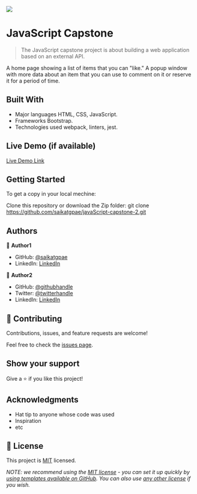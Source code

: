 ![](https://img.shields.io/badge/Microverse-blueviolet)

# JavaScript Capstone

> The JavaScript capstone project is about building a web application based on an external API.

A home page showing a list of items that you can "like."
A popup window with more data about an item that you can use to comment on it or reserve it for a period of time.

## Built With

- Major languages HTML, CSS, JavaScript.
- Frameworks Bootstrap.
- Technologies used webpack, linters, jest.

## Live Demo (if available)

[Live Demo Link](https://saikatgpae.github.io/javaScript-capstone-2/)


## Getting Started

To get a copy in your local mechine:

Clone this repository or download the Zip folder:
git clone https://github.com/saikatgpae/javaScript-capstone-2.git


## Authors

👤 **Author1**

- GitHub: [@saikatgpae](https://github.com/saikatgpae)
- LinkedIn: [LinkedIn](https://www.linkedin.com/in/saikat-chakraborty-25b83a216/)

👤 **Author2**

- GitHub: [@githubhandle](https://github.com/githubhandle)
- Twitter: [@twitterhandle](https://twitter.com/twitterhandle)
- LinkedIn: [LinkedIn](https://linkedin.com/in/linkedinhandle)

## 🤝 Contributing

Contributions, issues, and feature requests are welcome!

Feel free to check the [issues page](../../issues/).

## Show your support

Give a ⭐️ if you like this project!

## Acknowledgments

- Hat tip to anyone whose code was used
- Inspiration
- etc

## 📝 License

This project is [MIT](./LICENSE) licensed.

_NOTE: we recommend using the [MIT license](https://choosealicense.com/licenses/mit/) - you can set it up quickly by [using templates available on GitHub](https://docs.github.com/en/communities/setting-up-your-project-for-healthy-contributions/adding-a-license-to-a-repository). You can also use [any other license](https://choosealicense.com/licenses/) if you wish._

